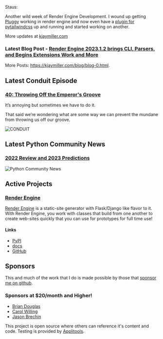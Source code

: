 Staus:
<p>Another wild week of Render Engine  Development.  I wound up getting <a href="https://pluggy.readthedocs.io/en/latest/">Pluggy</a> working in render engine and now even have a <a href="https://github.com/kjaymiller/render-engine-tailwindcss">plugin for pytailwindcss</a> up and running and started working on another.</p>

More updates at [kjaymiller.com](https://kjaymiller.com/microblog/microblog-0)

### Latest Blog Post - [Render Engine 2023.1.2 brings CLI, Parsers, and Begins Extensions Work and More](https://kjaymiller.com/blog/render-engine-2023-1-2-brings-cli-parsers-and-begins-extensions-work-and-more.html)

More Posts: <https://kjaymiller.com/blog/blog-0.html>.

## Latest Conduit Episode
### [40: Throwing Off the Emperor's Groove](http://relay.fm/conduit/40)
It’s annoying but sometimes we have to do it. 

That said we’re wondering what are some way we can prevent the mundane from throwing us off our groove.

![CONDUIT](https://kjaymiller.s3-us-west-2.amazonaws.com/images/conduit_artwork.png)

## Latest Python Community News
### [2022 Review and 2023 Predictions](https://share.transistor.fm/s/ddd679a6)
![Python Community News](https://kjaymiller.azureedge.net/media/PCN%20Logo%20V0.16.jpg)

## Active Projects

### [Render Engine]
[Render Engine] is a static-site generator with Flask/Django like flavor to it.
With Render Engine, you work with classes that build from one another to create
web-sites quickly that you can use for prototypes for full time use!

#### Links
- [PyPI](https://pypi.org/project/render-engine)
- [docs](https://render-engine.readthedocs.io)
- [GitHub](https://github.com/kjaymiller/render_engine)

## Sponsors
This and much of the work that I do is made possible by those that [sponsor me
on github](https://github.com/sponsors/kjaymiller).

### Sponsors at $20/month and Higher!
- [Brian Douglas](https://github.com/bdougie)
- [Carol Willing](https://github.com/willingc)
- [Jason Brechin](https://github.com/brechin)


This project is open source where others can reference it's content and code. Testing is provided by [Applitools](https://www.applitools.com/).


[Render Engine]: https://render-engine.readthedocs.io